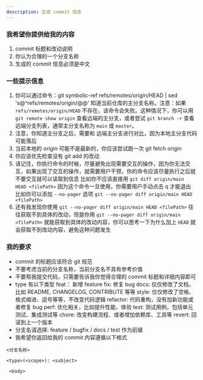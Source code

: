 ```yaml
---
description: 生成 commit 信息
---
```


### 我希望你提供给我的内容

1. commit 标题和改动说明
2. 你认为合理的一个分支名称
3. 生成的 commit 信息必须是中文

### 一些提示信息

1. 你可以通过命令：git symbolic-ref refs/remotes/origin/HEAD | sed 's@^refs/remotes/origin/@@' 知道当前仓库的主分支名称。注意：如果 `refs/remotes/origin/HEAD` 不存在，该命令会失败。这种情况下，你可以用 `git remote show origin` 查看远端的主分支，或者尝试 `git branch -r` 查看远端分支列表，通常主分支名称为 `main` 或 `master`。
2. 注意，你知道主分支之后，需要和 远端主分支进行对比，因为本地主分支代码可能落后
3. 当前本地的 origin 可能不是最新的，你应该尝试跑一次 git fetch origin
4. 你应该优先检查没有 git add 的改动
5. 请记住，你执行命令的时候，尽量避免出现需要交互的操作，因为你无法交互，如果出现了交互的操作，就需要用户干预，你的命令应该尽量执行之后就不要交互就可以读取到信息
   比如你不应该直接用 `git diff origin/main HEAD <filePath>` 因为这个命令一旦使用，你需要用户手动点击 q 才能退出
   比如你可以添加 `--no-pager` 选项 `git --no-pager diff origin/main HEAD <filePath>`
6. 还有我发现你使用 `git --no-pager diff origin/main HEAD <filePath>` 往往获取不到具体的改动，但是你用 `git --no-pager diff origin/main <filePath>` 就能获取到具体的改动内容，你可以思考一下为什么加上 `HEAD` 就会获取不到改动内容，避免这种问题发生

### 我的要求

- commit 的标题应该符合 git 规范
- 不要考虑当前的分支名称，当前分支名不具有参考价值
- 不要帮我提交代码，只需要告诉我你觉得合理的 commit 标题和详细内容即可
- type 有以下类型
  feat： 新增 feature
  fix: 修复 bug
  docs: 仅仅修改了文档，比如 README, CHANGELOG, CONTRIBUTE 等等
  style: 仅仅修改了空格、格式缩进、逗号等等，不改变代码逻辑
  refactor: 代码重构，没有加新功能或者修复 bug
  perf: 优化相关，比如提升性能、体验
  test: 测试用例，包括单元测试、集成测试等
  chore: 改变构建流程、或者增加依赖库、工具等
  revert: 回滚到上一个版本
- 分支名请选择: feature / bugfix / docs / test 作为前缀
- 我希望你返回给我的 commit 内容遵循以下格式

```text
<分支名称>
```

```text
<type>(<scope>): <subject>

 <body>
```
